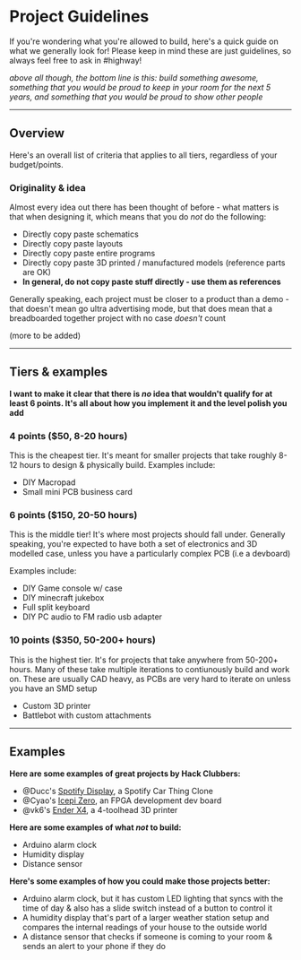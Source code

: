 # Project Guidelines

If you're wondering what you're allowed to build, here's a quick guide on what we generally look for! Please keep in mind these are just guidelines, so always feel free to ask in #highway!

*above all though, the bottom line is this: build something awesome, something that you would be proud to keep in your room for the next 5 years, and something that you would be proud to show other people*

---

## Overview

Here's an overall list of criteria that applies to all tiers, regardless of your budget/points.

### Originality & idea

Almost every idea out there has been thought of before - what matters is that when designing it, which means that you do *not* do the following:

- Directly copy paste schematics
- Directly copy paste layouts
- Directly copy paste entire programs
- Directly copy paste 3D printed / manufactured models (reference parts are OK)
- **In general, do not copy paste stuff directly - use them as references**

Generally speaking, each project must be closer to a product than a demo - that doesn't mean go ultra advertising mode, but that does mean that a breadboarded together project with no case *doesn't* count

(more to be added)

---

## Tiers & examples

**I want to make it clear that there is *no* idea that wouldn't qualify for at least 6 points. It's all about how you implement it and the level polish you add**

### 4 points ($50, 8-20 hours)
This is the cheapest tier. It's meant for smaller projects that take roughly 8-12 hours to design & physically build. Examples include:

- DIY Macropad
- Small mini PCB business card

### 6 points ($150, 20-50 hours)
This is the middle tier! It's where most projects should fall under. Generally speaking, you're expected to have both a set of electronics and 3D modelled case, unless you have a particularly complex PCB (i.e a devboard)

Examples include:

- DIY Game console w/ case
- DIY minecraft jukebox
- Full split keyboard
- DIY PC audio to FM radio usb adapter

### 10 points ($350, 50-200+ hours)
This is the highest tier. It's for projects that take anywhere from 50-200+ hours. Many of these take multiple iterations to contiunously build and work on. These are usually CAD heavy, as PCBs are very hard to iterate on unless you have an SMD setup

- Custom 3D printer
- Battlebot with custom attachments

---


## Examples
**Here are some examples of great projects by Hack Clubbers:**

- @Ducc's <a href="https://github.com/Dongathan-Jong/SpotifyDisplay/" target="_blank">Spotify Display</a>, a Spotify Car Thing Clone
- @Cyao's <a href="https://github.com/cheyao/icepi-zero" target="_blank">Icepi Zero</a>, an FPGA development dev board
- @vk6's <a href="https://github.com/ading2210/ender-x4" target="_blank">Ender X4</a>, a 4-toolhead 3D printer

**Here are some examples of what *not* to build:**

- Arduino alarm clock
- Humidity display
- Distance sensor

**Here's some examples of how you could make those projects better:**

- Arduino alarm clock, but it has custom LED lighting that syncs with the time of day & also has a slide switch instead of a button to control it
- A humidity display that's part of a larger weather station setup and compares the internal readings of your house to the outside world 
- A distance sensor that checks if someone is coming to your room & sends an alert to your phone if they do

